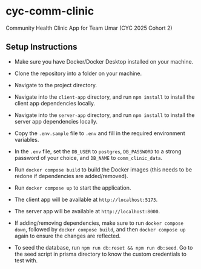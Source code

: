 # cyc-comm-clinic
Community Health Clinic App for Team Umar (CYC 2025 Cohort 2)

## Setup Instructions
- Make sure you have Docker/Docker Desktop installed on your machine.
- Clone the repository into a folder on your machine.
- Navigate to the project directory.
- Navigate into the `client-app` directory, and run `npm install` to install the client app dependencies locally.
- Navigate into the `server-app` directory, and run `npm install` to install the server app dependencies locally.
- Copy the `.env.sample` file to `.env` and fill in the required environment variables.
- In the `.env` file, set the `DB_USER` to `postgres`, `DB_PASSWORD` to a strong password of your choice, and `DB_NAME` to `comm_clinic_data`.
- Run `docker compose build` to build the Docker images (this needs to be redone if dependencies are added/removed).
- Run `docker compose up` to start the application.
- The client app will be available at `http://localhost:5173`.
- The server app will be available at `http://localhost:8000`.
- If adding/removing dependencies, make sure to run `docker compose down`, followed by `docker compose build`, and then `docker compose up` again to ensure the changes are reflected.


- To seed the database, run `npm run db:reset && npm run db:seed`. Go to the seed script in prisma directory to know the custom credentials to test with.